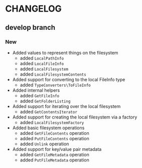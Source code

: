 # CHANGELOG

## develop branch

### New

* Added values to represent things on the filesystem
  - added `LocalPathInfo`
  - added `LocalFileInfo`
  - added `LocalFilesystem`
  - added `LocalFilesystemContents`
* Added support for converting to the local FileInfo type
  - added `TypeConverters\ToFileInfo`
* Added internal helpers
  - added `GetFileInfo`
  - added `GetFolderListing`
* Added support for iterating over the local filesystem
  - added `GetContentsIterator`
* Added support for creating the local filesystem via a factory
  - added `LocalFilesystemFactory`
* Added basic filesystem operations
  - added `GetFileContents` operation
  - added `PutFileContents` operation
  - added `Unlink` operation
* Added support for key/value pair metadata
  - added `GetFileMetadata` operation
  - added `PutFileMetadata` operation